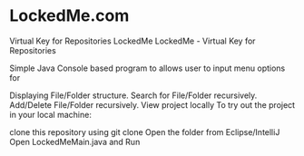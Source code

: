 # LockedMe.com
Virtual Key for Repositories LockedMe
LockedMe - Virtual Key for Repositories

Simple Java Console based program to allows user to input menu options for

Displaying File/Folder structure.
Search for File/Folder recursively.
Add/Delete File/Folder recursively.
View project locally
To try out the project in your local machine:

clone this repository using git clone
Open the folder from Eclipse/IntelliJ
Open LockedMeMain.java and Run

